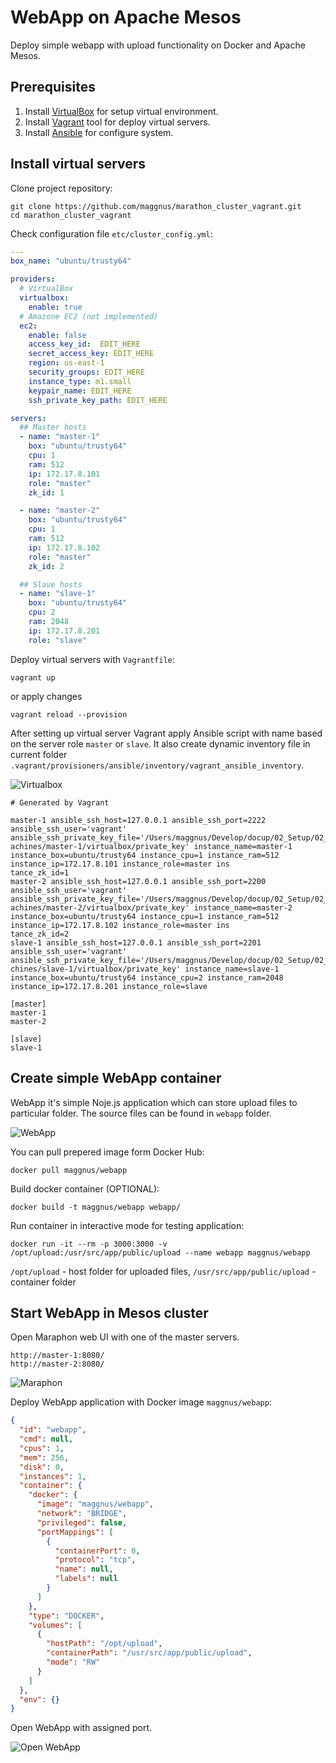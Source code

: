 WebApp on Apache Mesos
======================
Deploy simple webapp with upload functionality on Docker and Apache Mesos.

Prerequisites
--------------------------
1. Install [VirtualBox](https://www.virtualbox.org/wiki/Downloads) for setup virtual environment.
1. Install [Vagrant](https://www.vagrantup.com/downloads.html) tool for deploy virtual servers.
2. Install [Ansible](http://docs.ansible.com/ansible/intro_installation.html) for configure system.

Install virtual servers
--------------------------
Clone project repository:
```console
git clone https://github.com/maggnus/marathon_cluster_vagrant.git
cd marathon_cluster_vagrant
```
Check configuration file `etc/cluster_config.yml`:
```yaml
---
box_name: "ubuntu/trusty64"

providers:
  # VirtualBox
  virtualbox:
    enable: true
  # Amazone EC2 (not implemented)
  ec2:
    enable: false
    access_key_id:  EDIT_HERE
    secret_access_key: EDIT_HERE
    region: us-east-1
    security_groups: EDIT_HERE
    instance_type: m1.small
    keypair_name: EDIT_HERE
    ssh_private_key_path: EDIT_HERE

servers:
  ## Master hosts
  - name: "master-1"
    box: "ubuntu/trusty64"
    cpu: 1
    ram: 512
    ip: 172.17.8.101
    role: "master"
    zk_id: 1

  - name: "master-2"
    box: "ubuntu/trusty64"
    cpu: 1
    ram: 512
    ip: 172.17.8.102
    role: "master"
    zk_id: 2

  ## Slave hosts
  - name: "slave-1"
    box: "ubuntu/trusty64"
    cpu: 2
    ram: 2048
    ip: 172.17.8.201
    role: "slave"
```
Deploy virtual servers with `Vagrantfile`:
```console
vagrant up
```
or apply changes
```console
vagrant reload --provision
```
After setting up virtual server Vagrant apply Ansible script with name based on the server role `master` or `slave`.
It also create dynamic inventory file in current folder `.vagrant/provisioners/ansible/inventory/vagrant_ansible_inventory`.

![Virtualbox](https://raw.githubusercontent.com/maggnus/marathon_cluster_vagrant/master/doc/images/01_virtualbox.png)

```
# Generated by Vagrant

master-1 ansible_ssh_host=127.0.0.1 ansible_ssh_port=2222 ansible_ssh_user='vagrant' ansible_ssh_private_key_file='/Users/maggnus/Develop/docup/02_Setup/02_vagrant/.vagrant/m
achines/master-1/virtualbox/private_key' instance_name=master-1 instance_box=ubuntu/trusty64 instance_cpu=1 instance_ram=512 instance_ip=172.17.8.101 instance_role=master ins
tance_zk_id=1
master-2 ansible_ssh_host=127.0.0.1 ansible_ssh_port=2200 ansible_ssh_user='vagrant' ansible_ssh_private_key_file='/Users/maggnus/Develop/docup/02_Setup/02_vagrant/.vagrant/m
achines/master-2/virtualbox/private_key' instance_name=master-2 instance_box=ubuntu/trusty64 instance_cpu=1 instance_ram=512 instance_ip=172.17.8.102 instance_role=master ins
tance_zk_id=2
slave-1 ansible_ssh_host=127.0.0.1 ansible_ssh_port=2201 ansible_ssh_user='vagrant' ansible_ssh_private_key_file='/Users/maggnus/Develop/docup/02_Setup/02_vagrant/.vagrant/ma
chines/slave-1/virtualbox/private_key' instance_name=slave-1 instance_box=ubuntu/trusty64 instance_cpu=2 instance_ram=2048 instance_ip=172.17.8.201 instance_role=slave

[master]
master-1
master-2

[slave]
slave-1
```

Create simple WebApp container
--------------------------
WebApp it's simple Noje.js application which can store upload files to particular folder.
The source files can be found in `webapp` folder.

![WebApp](https://raw.githubusercontent.com/maggnus/marathon_cluster_vagrant/master/doc/images/02_webapp.png)

You can pull prepered image form Docker Hub:
```console
docker pull maggnus/webapp
```
Build docker container (OPTIONAL):
```
docker build -t maggnus/webapp webapp/
```
Run container in interactive mode for testing application:
```console
docker run -it --rm -p 3000:3000 -v /opt/upload:/usr/src/app/public/upload --name webapp maggnus/webapp
```
`/opt/upload` - host folder for uploaded files, `/usr/src/app/public/upload` - container folder

Start WebApp in Mesos cluster
--------------------------
Open Maraphon web UI with one of the master servers.
```
http://master-1:8080/
http://master-2:8080/
```
![Maraphon](https://raw.githubusercontent.com/maggnus/marathon_cluster_vagrant/master/doc/images/03_maraphon.png)

Deploy WebApp application with Docker image `maggnus/webapp`:
```json
{
  "id": "webapp",
  "cmd": null,
  "cpus": 1,
  "mem": 256,
  "disk": 0,
  "instances": 1,
  "container": {
    "docker": {
      "image": "maggnus/webapp",
      "network": "BRIDGE",
      "privileged": false,
      "portMappings": [
        {
          "containerPort": 0,
          "protocol": "tcp",
          "name": null,
          "labels": null
        }
      ]
    },
    "type": "DOCKER",
    "volumes": [
      {
        "hostPath": "/opt/upload",
        "containerPath": "/usr/src/app/public/upload",
        "mode": "RW"
      }
    ]
  },
  "env": {}
}
```
Open WebApp with assigned port.

![Open WebApp](https://raw.githubusercontent.com/maggnus/marathon_cluster_vagrant/master/doc/images/04_port.png)
